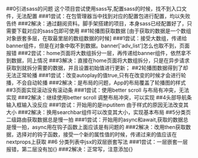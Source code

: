 ##0引进sass的问题
  这个项目尝试使用sass写,配置sass的时候，找不到入口文件，无法配置
  ###1尝试：在包管理器当中找到对应的配置包进行配置，均以失败告终
  ###2解决：通过翻阅资料。脚手架搭建的项目，本身sass已经配置好了，只需要下载对应的sass包即可使用
##1轮播图获取数据
  [由于获取的数据是一个数组对象嵌套多层，在取最里层的数组数据的时候]
  ###1尝试：接受大数组，传递给banner组件，但是在对象中取不到数据。banner['adv_list']怎么也取不到，页面报错
  ###2尝试：home页面将大数组拆分一层，再传递给banner组件，依然拿不到数据，同上情况
  ###3解决：直接在home页面将大数组拆分，只是在异步请求获取到就拆分需要的数据，并且设置初始值进行更新；
##2轮播图数据得到了却无法正常轮播
  ###1尝试：改变autoplay的值true,只有在改变的时候才会进行轮播，不会自动轮播
  ###2解决：是布局的问题，App的布局覆盖了轮播图的样式
##3页面实现滚动没有滚动条
  ###1尝试：使用better scroll 与布局有冲突，无法实现
  ###2解决：继续使用better scroll 调整布局冲突，可以实现
##4头部导航条输入框输入没反应
  ###1尝试：开始用的是inputitem 由于样式的原因无法改变其大小
  ###2解决：换用searchbar组件可以改变其大小，实现基本布局
##5分类页二级路由获取数据总是慢一拍
  ###1尝试：开始用的async和await,获取的数据总是慢一拍，async用在钩子函数上面应该是有问题的
  ###2解决：改用then获取数据，选择对的钩子函数，接受一个新的属性值的时候，传递过来的值应该在nextprops上获取
##6 分类列表中jsx的双层嵌套写法
  ###1尝试：一层嵌套一层报错，第二层没有加{}
  ###2解决：正常写，注意添加{}